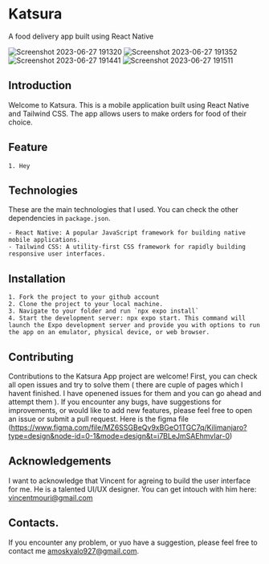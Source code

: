 # Katsura
A food delivery app built using React Native

![Screenshot 2023-06-27 191320](https://github.com/amoskyalo/Katsura/assets/91586973/a456c7e4-3693-4cd9-872f-a42b57e0091a)
![Screenshot 2023-06-27 191352](https://github.com/amoskyalo/Katsura/assets/91586973/78a96d07-8273-4344-a65c-7b9f96a5175c)
![Screenshot 2023-06-27 191441](https://github.com/amoskyalo/Katsura/assets/91586973/cd4aa186-ed7a-4c67-9805-d04db335872e)
![Screenshot 2023-06-27 191511](https://github.com/amoskyalo/Katsura/assets/91586973/51b65869-78b3-4887-a3ea-30ef68e38317)

## Introduction

Welcome to Katsura. This is a mobile application built using React Native and Tailwind CSS. The app allows users to make orders for food of their choice.


## Feature
    1. Hey

## Technologies
These are the main technologies that I used. You can check the other dependencies in `package.json`.

    - React Native: A popular JavaScript framework for building native mobile applications.
    - Tailwind CSS: A utility-first CSS framework for rapidly building responsive user interfaces.


## Installation
    1. Fork the project to your github account
    2. Clone the project to your local machine.
    3. Navigate to your folder and run `npx expo install` 
    4. Start the development server: npx expo start. This command will launch the Expo development server and provide you with options to run the app on an emulator, physical device, or web browser.

## Contributing
Contributions to the Katsura App project are welcome! First, you can check all open issues and try to solve them ( there are cuple of pages which I havent finished. I have openened issues for them and you can go ahead and attempt them ). If you encounter any bugs, have suggestions for improvements, or would like to add new features, please feel free to open an issue or submit a pull request. Here is the figma file (https://www.figma.com/file/MZ6SSGBeQv9xBGeO1TGC7q/Kilimanjaro?type=design&node-id=0-1&mode=design&t=i7BLeJmSAEhmvIar-0)

## Acknowledgements
I want to acknowledge that Vincent for agreing to build the user interface for me. He is a talented UI/UX designer. You can get intouch with him here: vincentmouri@gmail.com

## Contacts.
If you encounter any problem, or yuo have a suggestion, please feel free to contact me amoskyalo927@gmail.com.
